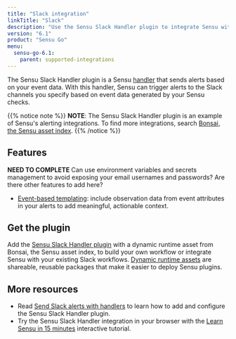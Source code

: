 ```yaml
---
title: "Slack integration"
linkTitle: "Slack"
description: "Use the Sensu Slack Handler plugin to integrate Sensu with your alerting workflows. Read about the features of Sensu's Slack integration and learn how to get the plugin."
version: "6.1"
product: "Sensu Go"
menu: 
  sensu-go-6.1:
    parent: supported-integrations
---
```


The Sensu Slack Handler plugin is a Sensu [handler][1] that sends alerts based on your event data.
With this handler, Sensu can trigger alerts to the Slack channels you specify based on event data generated by your Sensu checks.

{{% notice note %}}
**NOTE**: The Sensu Slack Handler plugin is an example of Sensu's alerting integrations.
To find more integrations, search [Bonsai, the Sensu asset index](https://bonsai.sensu.io/).
{{% /notice %}}

## Features

**NEED TO COMPLETE** Can use environment variables and secrets management to avoid exposing your email usernames and passwords? Are there other features to add here?

- [Event-based templating][2]: include observation data from event attributes in your alerts to add meaningful, actionable context.

## Get the plugin

Add the [Sensu Slack Handler plugin][4] with a dynamic runtime asset from Bonsai, the Sensu asset index, to build your own workflow or integrate Sensu with your existing Slack workflows.
[Dynamic runtime assets][5] are shareable, reusable packages that make it easier to deploy Sensu plugins.

## More resources

- Read [Send Slack alerts with handlers][3] to learn how to add and configure the Sensu Slack Handler plugin.
- Try the Sensu Slack Handler integration in your browser with the [Learn Sensu in 15 minutes][6] interactive tutorial.


[1]: ../../../observability-pipeline/observe-process/handlers/
[2]: ../../../observability-pipeline/observe-process/handler-templates/
[3]: ../../../observability-pipeline/observe-process/send-slack-alerts/
[4]: https://bonsai.sensu.io/assets/sensu/sensu-slack-handler
[5]: ../../assets/
[6]: ../../../learn/learn-in-15/
